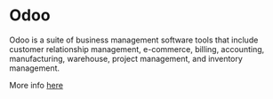 # Odoo

Odoo is a suite of business management software tools that include customer relationship management, e-commerce, billing, accounting, manufacturing, warehouse, project management, and inventory management.

More info [here](https://www.odoo.com/)
